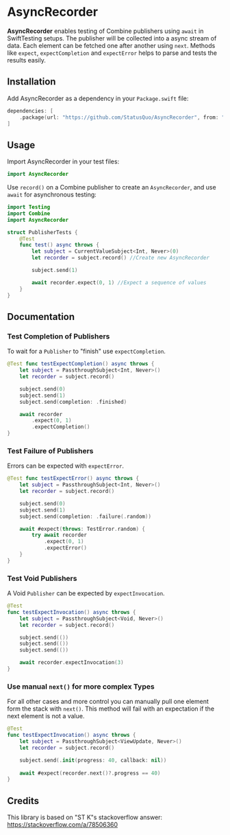 # AsyncRecorder  

**AsyncRecorder** enables testing of Combine publishers using `await` in SwiftTesting setups. The publisher will be collected into a async stream of data. Each element can be fetched one after another using `next`. Methods like `expect`, `expectCompletion` and `expectError` helps to parse and tests the results easily.  

## Installation  

Add AsyncRecorder as a dependency in your `Package.swift` file:  

```swift
dependencies: [
    .package(url: "https://github.com/StatusQuo/AsyncRecorder", from: "1.0.0")
]
```

## Usage  

Import AsyncRecorder in your test files:  

```swift
import AsyncRecorder
```

Use `record()` on a Combine publisher to create an `AsyncRecorder`, and use `await` for asynchronous testing:  

```swift
import Testing
import Combine
import AsyncRecorder

struct PublisherTests {
    @Test
    func test() async throws {
        let subject = CurrentValueSubject<Int, Never>(0)
        let recorder = subject.record() //Create new AsyncRecorder

        subject.send(1)

        await recorder.expect(0, 1) //Expect a sequence of values
    }
}
```

## Documentation

### Test Completion of Publishers

To wait for a `Publisher` to "finish" use `expectCompletion`.

```swift
@Test func testExpectCompletion() async throws {
    let subject = PassthroughSubject<Int, Never>()
    let recorder = subject.record()

    subject.send(0)
    subject.send(1)
    subject.send(completion: .finished)

    await recorder
        .expect(0, 1)
        .expectCompletion()
}
```

### Test Failure of Publishers

Errors can be expected with `expectError`.

```swift
@Test func testExpectError() async throws {
    let subject = PassthroughSubject<Int, Never>()
    let recorder = subject.record()

    subject.send(0)
    subject.send(1)
    subject.send(completion: .failure(.random))

    await #expect(throws: TestError.random) {
        try await recorder
            .expect(0, 1)
            .expectError()
    }
}
```

### Test Void Publishers

A Void `Publisher` can be expected by `expectInvocation`.

```swift
@Test
func testExpectInvocation() async throws {
    let subject = PassthroughSubject<Void, Never>()
    let recorder = subject.record()

    subject.send(())
    subject.send(())
    subject.send(())

    await recorder.expectInvocation(3)
}
```

### Use manual `next()` for more complex Types

For all other cases and more control you can manually pull one element form the stack with `next()`. This method will fail with an expectation if the next element is not a value.

```swift
@Test
func testExpectInvocation() async throws {
    let subject = PassthroughSubject<ViewUpdate, Never>()
    let recorder = subject.record()

    subject.send(.init(progress: 40, callback: nil))
    
    await #expect(recorder.next()?.progress == 40)
}
```

## Credits

This library is based on "ST K"s stackoverflow answer: https://stackoverflow.com/a/78506360
